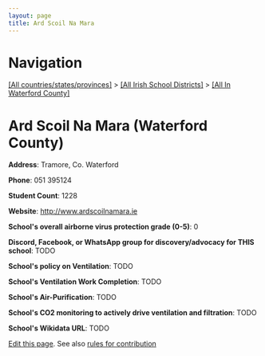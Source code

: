 ```yaml
---
layout: page
title: Ard Scoil Na Mara
---
```

# Navigation

[[All countries/states/provinces]](../../..) > [[All Irish School Districts]](../..) > [[All In Waterford County]](..)

# Ard Scoil Na Mara (Waterford County)

**Address**: Tramore, Co. Waterford

**Phone**: 051 395124

**Student Count**: 1228

**Website**: <http://www.ardscoilnamara.ie>

**School's overall airborne virus protection grade (0-5)**: 0

**Discord, Facebook, or WhatsApp group for discovery/advocacy for THIS school**: TODO

**School's policy on Ventilation**: TODO

**School's Ventilation Work Completion**: TODO

**School's Air-Purification**: TODO

**School's CO2 monitoring to actively drive ventilation and filtration**: TODO

**School's Wikidata URL**: TODO


[Edit this page](https://github.com/ventilate-schools/Ireland/edit/main/./Waterford_County/Ard_Scoil_Na_Mara.md). See also [rules for contribution](../../../contribution-rules/)